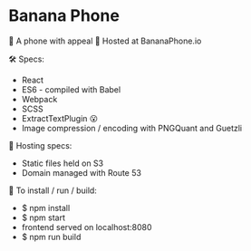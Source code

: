 # Banana Phone

🍌 A phone with appeal 🍌
Hosted at BananaPhone.io

🛠 Specs:
  * React
  * ES6 - compiled with Babel   
  * Webpack
  * SCSS
  * ExtractTextPlugin 😮
  * Image compression / encoding with PNGQuant and Guetzli

🔩 Hosting specs:
  * Static files held on S3
  * Domain managed with Route 53

📲 To install / run / build:
  * $ npm install
  * $ npm start
  * frontend served on localhost:8080
  * $ npm run build
